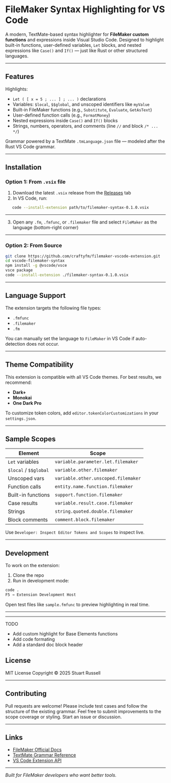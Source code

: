 

#  FileMaker Syntax Highlighting for VS Code

A modern, TextMate-based syntax highlighter for **FileMaker custom functions** and expressions inside Visual Studio Code. Designed to highlight built-in functions, user-defined variables, `Let` blocks, and nested expressions like `Case()` and `If()` — just like Rust or other structured languages.

---

##  Features

 Highlights:
- `Let ( [ x = 5 ; ... ] ; ... )` declarations  
- Variables: `$local`, `$$global`, and unscoped identifiers like `myValue`
- Built-in FileMaker functions (e.g., `Substitute`, `Evaluate`, `GetAsText`)
- User-defined function calls (e.g., `FormatMoney`)
- Nested expressions inside `Case()` and `If()` blocks
- Strings, numbers, operators, and comments (line `//` and block `/* ... */`)

 Grammar powered by a TextMate `.tmLanguage.json` file — modeled after the Rust VS Code grammar.

---

##  Installation

###  Option 1: From `.vsix` file

1. Download the latest `.vsix` release from the [Releases](https://github.com/yourusername/vscode-filemaker-syntax/releases) tab
2. In VS Code, run:

```bash
   code --install-extension path/to/filemaker-syntax-0.1.0.vsix
````

---

3. Open any `.fm`, `.fmfunc`, or `.filemaker` file and select `FileMaker` as the language (bottom-right corner)

---

###  Option 2: From Source

```bash
git clone https://github.com/craftyfm/filemaker-vscode-extension.git
cd vscode-filemaker-syntax
npm install -g @vscode/vsce
vsce package
code --install-extension ./filemaker-syntax-0.1.0.vsix
```

---

##  Language Support

The extension targets the following file types:

* `.fmfunc`
* `.filemaker`
* `.fm`

You can manually set the language to `FileMaker` in VS Code if auto-detection does not occur.

---

##  Theme Compatibility

This extension is compatible with all VS Code themes. For best results, we recommend:

* **Dark+**
* **Monokai**
* **One Dark Pro**

To customize token colors, add `editor.tokenColorCustomizations` in your `settings.json`.

---

##  Sample Scopes

| Element               | Scope                               |
| --------------------- | ----------------------------------- |
| `Let` variables       | `variable.parameter.let.filemaker`  |
| `$local` / `$$global` | `variable.other.filemaker`          |
| Unscoped vars         | `variable.other.unscoped.filemaker` |
| Function calls        | `entity.name.function.filemaker`    |
| Built-in functions    | `support.function.filemaker`        |
| Case results          | `variable.result.case.filemaker`    |
| Strings               | `string.quoted.double.filemaker`    |
| Block comments        | `comment.block.filemaker`           |

Use `Developer: Inspect Editor Tokens and Scopes` to inspect live.

---

##  Development

To work on the extension:

1. Clone the repo
2. Run in development mode:

```bash
code .
F5 → Extension Development Host
```

Open test files like `sample.fmfunc` to preview highlighting in real time.

---

---
TODO
- Add custom highlight for Base Elements functions 
- Add code formating
- Add a standard doc block header

##  License

MIT License
Copyright © 2025 Stuart Russell

---

##  Contributing

Pull requests are welcome! Please include test cases and follow the structure of the existing grammar.
Feel free to submit improvements to the scope coverage or styling. Start an issue or discussion.

---

##  Links

* [FileMaker Official Docs](https://help.claris.com/en/pro-help/)
* [TextMate Grammar Reference](https://macromates.com/manual/en/language_grammars)
* [VS Code Extension API](https://code.visualstudio.com/api)

---

*Built for FileMaker developers who want better tools.*

```


